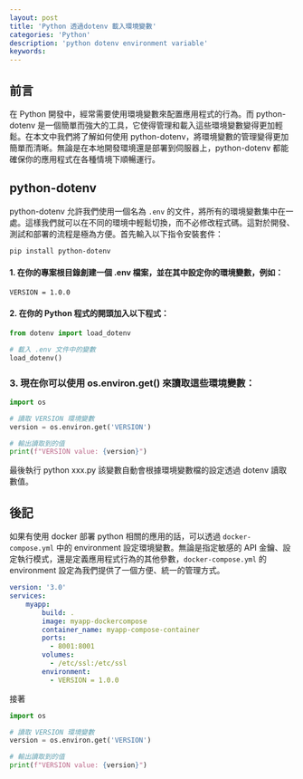 ```yaml
---
layout: post
title: 'Python 透過dotenv 載入環境變數'
categories: 'Python'
description: 'python dotenv environment variable'
keywords: 
---
```


## 前言
在 Python 開發中，經常需要使用環境變數來配置應用程式的行為。而 python-dotenv 是一個簡單而強大的工具，它使得管理和載入這些環境變數變得更加輕鬆。在本文中我們將了解如何使用 python-dotenv，將環境變數的管理變得更加簡單而清晰。無論是在本地開發環境還是部署到伺服器上，python-dotenv 都能確保你的應用程式在各種情境下順暢運行。

## python-dotenv
python-dotenv 允許我們使用一個名為 `.env` 的文件，將所有的環境變數集中在一處。這樣我們就可以在不同的環境中輕鬆切換，而不必修改程式碼。這對於開發、測試和部署的流程是極為方便。首先輸入以下指令安裝套件：

```sh
pip install python-dotenv
```

#### 1. 在你的專案根目錄創建一個 .env 檔案，並在其中設定你的環境變數，例如：

```
VERSION = 1.0.0
```

#### 2. 在你的 Python 程式的開頭加入以下程式：

```py
from dotenv import load_dotenv

# 載入 .env 文件中的變數
load_dotenv()
```

### 3. 現在你可以使用 os.environ.get() 來讀取這些環境變數：

```py
import os

# 讀取 VERSION 環境變數
version = os.environ.get('VERSION')

# 輸出讀取到的值
print(f"VERSION value: {version}")
```

最後執行 python xxx.py 該變數自動會根據環境變數檔的設定透過 dotenv 讀取數值。

## 後記
如果有使用 docker 部署 python 相關的應用的話，可以透過 `docker-compose.yml` 中的 environment 設定環境變數。無論是指定敏感的 API 金鑰、設定執行模式，還是定義應用程式行為的其他參數，`docker-compose.yml` 的 environment 設定為我們提供了一個方便、統一的管理方式。

```yml
version: '3.0'
services:
    myapp:
        build: .
        image: myapp-dockercompose
        container_name: myapp-compose-container
        ports:
          - 8001:8001
        volumes:
          - /etc/ssl:/etc/ssl
        environment:
          - VERSION = 1.0.0
```

接著

```py
import os

# 讀取 VERSION 環境變數
version = os.environ.get('VERSION')

# 輸出讀取到的值
print(f"VERSION value: {version}")
```